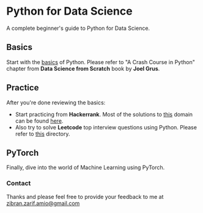 # Python for Data Science
A complete beginner's guide to Python for Data Science.

## Basics
Start with the [basics](basics) of Python. Please refer to "A Crash Course in Python" chapter from **Data Science from Scratch** book by **Joel Grus**.

## Practice
After you're done reviewing the basics:
- Start practicing from **Hackerrank**. Most of the solutions to [this](https://www.hackerrank.com/domains/python) domain can be found [here](hackerrank).
- Also try to solve **Leetcode** top interview questions using Python. Please refer to [this](leetcode) directory.

## PyTorch
Finally, dive into the world of Machine Learning using PyTorch.

### Contact
Thanks and please feel free to provide your feedback to me at [zibran.zarif.amio@gmail.com](mailto:zibran.zarif.amio@gmail.com)